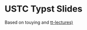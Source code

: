 # USTC Typst Slides

Based on touying and [tt-lectures)](https://github.com/zeroeightysix/tt-lectures)
